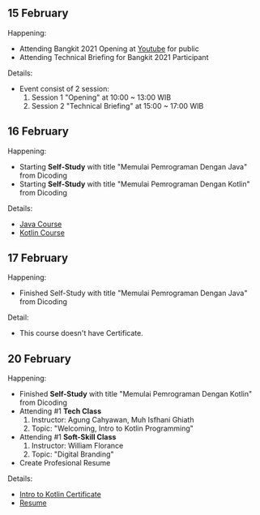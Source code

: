 15 February
---
Happening:

- Attending Bangkit 2021 Opening at [Youtube](https://www.youtube.com/watch?v=oBt-nGvTBJM) for public 
- Attending Technical Briefing for Bangkit 2021 Participant
  
Details: 
- Event consist of 2 session:
    1. Session 1 "Opening" at 10:00  ~ 13:00 WIB
    1. Session 2 "Technical Briefing" at 15:00 ~ 17:00 WIB

16 February
---
Happening:

- Starting **Self-Study** with title "Memulai Pemrograman Dengan Java" from Dicoding
- Starting **Self-Study** with title "Memulai Pemrograman Dengan Kotlin" from Dicoding
  
Details:  
- [Java Course](https://www.dicoding.com/academies/60)
- [Kotlin Course](https://www.dicoding.com/academies/80)

17 February
---
Happening:

- Finished Self-Study with title "Memulai Pemrograman Dengan Java" from Dicoding

Detail:  
- This course doesn't have Certificate.

20 February
---
Happening:

- Finished **Self-Study** with title "Memulai Pemrograman Dengan Kotlin" from Dicoding
- Attending #1 **Tech Class**
    1. Instructor: Agung Cahyawan, Muh Isfhani Ghiath 
    1. Topic: "Welcoming, Intro to Kotlin Programming"
- Attending #1 **Soft-Skill Class** 
    1. Instructor: William Florance 
    1. Topic: "Digital Branding"
- Create Profesional Resume

Details:  
- [Intro to Kotlin Certificate](https://www.dicoding.com/certificates/GRX5G4Q4VX0M)
- [Resume](https://drive.google.com/file/d/1ei2Hwzvd2uv_WHp6pESWE4aNlNZwskRZ/view?usp=sharing)
